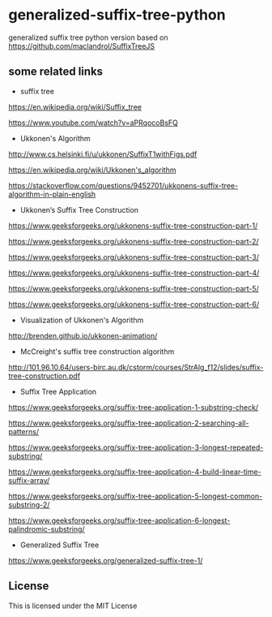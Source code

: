 # generalized-suffix-tree-python
generalized suffix tree python version based on https://github.com/maclandrol/SuffixTreeJS


## some related links
- suffix tree

https://en.wikipedia.org/wiki/Suffix_tree

https://www.youtube.com/watch?v=aPRqocoBsFQ

- Ukkonen's Algorithm

http://www.cs.helsinki.fi/u/ukkonen/SuffixT1withFigs.pdf

https://en.wikipedia.org/wiki/Ukkonen's_algorithm

https://stackoverflow.com/questions/9452701/ukkonens-suffix-tree-algorithm-in-plain-english

- Ukkonen’s Suffix Tree Construction

https://www.geeksforgeeks.org/ukkonens-suffix-tree-construction-part-1/

https://www.geeksforgeeks.org/ukkonens-suffix-tree-construction-part-2/

https://www.geeksforgeeks.org/ukkonens-suffix-tree-construction-part-3/

https://www.geeksforgeeks.org/ukkonens-suffix-tree-construction-part-4/

https://www.geeksforgeeks.org/ukkonens-suffix-tree-construction-part-5/

https://www.geeksforgeeks.org/ukkonens-suffix-tree-construction-part-6/


- Visualization of Ukkonen's Algorithm

http://brenden.github.io/ukkonen-animation/

- McCreight's suffix tree construction algorithm

http://101.96.10.64/users-birc.au.dk/cstorm/courses/StrAlg_f12/slides/suffix-tree-construction.pdf

- Suffix Tree Application

https://www.geeksforgeeks.org/suffix-tree-application-1-substring-check/

https://www.geeksforgeeks.org/suffix-tree-application-2-searching-all-patterns/

https://www.geeksforgeeks.org/suffix-tree-application-3-longest-repeated-substring/

https://www.geeksforgeeks.org/suffix-tree-application-4-build-linear-time-suffix-array/

https://www.geeksforgeeks.org/suffix-tree-application-5-longest-common-substring-2/

https://www.geeksforgeeks.org/suffix-tree-application-6-longest-palindromic-substring/

- Generalized Suffix Tree

https://www.geeksforgeeks.org/generalized-suffix-tree-1/

## License
This is licensed under the MIT License
